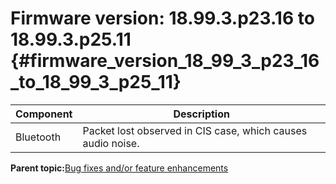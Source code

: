 # Firmware version: 18.99.3.p23.16 to 18.99.3.p25.11 {#firmware_version_18_99_3_p23_16_to_18_99_3_p25_11}

|Component|Description|
|-----------|-------------|
|Bluetooth|Packet lost observed in CIS case, which causes audio noise.|

**Parent topic:**[Bug fixes and/or feature enhancements](../topics/bug_fixes_andor_feature_enhancements_02.md)

